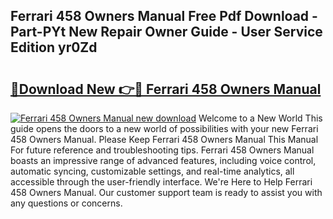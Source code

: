 ## Ferrari 458 Owners Manual Free Pdf Download - Part-PYt New Repair Owner Guide - User Service Edition yr0Zd

# <h2><a href="http://cf20029.oget.top/?id=Ferrari+458+Owners+Manual">🔗Download New 👉🔴 Ferrari 458 Owners Manual</a></h2>

[![Ferrari 458 Owners Manual new download](https://i.imgur.com/5g1atiW.png)](http://cf20029.oget.top/?id=Ferrari+458+Owners+Manual)
Welcome to a New World This guide opens the doors to a new world of possibilities with your new Ferrari 458 Owners Manual. Please Keep Ferrari 458 Owners Manual This Manual For future reference and troubleshooting tips. Ferrari 458 Owners Manual boasts an impressive range of advanced features, including voice control, automatic syncing, customizable settings, and real-time analytics, all accessible through the user-friendly interface. We're Here to Help Ferrari 458 Owners Manual. Our customer support team is ready to assist you with any questions or concerns.
